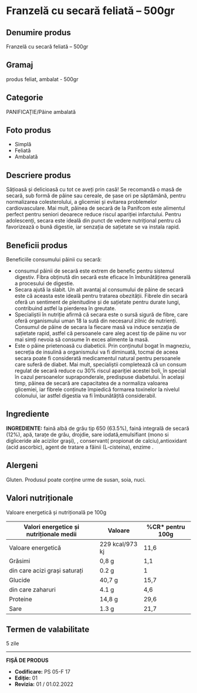 # Franzelă cu secară feliată – 500gr

## Denumire produs
Franzelă cu secară feliată – 500gr

## Gramaj
produs feliat, ambalat - 500gr

## Categorie
PANIFICAȚIE/Pâine ambalată

## Foto produs
- Simplă
- Feliată
- Ambalată

## Descriere produs
Sățioasă și delicioasă cu tot ce aveți prin casă! Se recomandă o masă de secară, sub formă de pâine sau cereale, de șase ori pe săptămână, pentru normalizarea colesterolului, a glicemiei și evitarea problemelor cardiovasculare. Mai mult, pâinea de secară de la Panifcom este alimentul perfect pentru seniori deoarece reduce riscul apariției infarctului. Pentru adolescenți, secara este ideală din punct de vedere nutrițional pentru că favorizează o bună digestie, iar senzația de sațietate se va instala rapid.

## Beneficii produs
Beneficiile consumului pâinii cu secară:
- consumul pâinii de secară este extrem de benefic pentru sistemul digestiv. Fibra obținută din secară este eficace în îmbunătățirea generală a procesului de digestie.
- Secara ajută la slabit. Un alt avantaj al consumului de pâine de secară este că aceasta este ideală pentru tratarea obezității. Fibrele din secară oferă un sentiment de plenitudine și de sațietate pentru durate lungi, contribuind astfel la pierderea în greutate.
- Specialiștii în nutriție afirmă că secara este o sursă sigură de fibre, care oferă organismului uman 18 la sută din necesarul zilnic de nutrienți. Consumul de pâine de secara la fiecare masă va induce senzația de sațietate rapid, astfel că persoanele care aleg acest tip de pâine nu vor mai simți nevoia să consume în exces alimente la masă.
- Este o pâine prietenoasă cu diabeticii. Prin conținutul bogat în magneziu, secreția de insulină a organismului va fi diminuată, tocmai de aceea secara poate fi considerată medicamentul natural pentru persoanele care suferă de diabet. Mai mult, specialiștii completează că un consum regulat de secară reduce cu 30% riscul apariției acestei boli, în special în cazul persoanelor supraponderale, predispuse diabetului. În același timp, pâinea de secară are capacitatea de a normaliza valoarea glicemiei, iar fibrele conținute împiedică formarea toxinelor la nivelul colonului, iar astfel digestia va fi îmbunătățită considerabil.

## Ingrediente
**INGREDIENTE:** faină albă de grâu tip 650 (63.5%), faină integrală de secară (12%), apă, tarațe de grâu, drojdie, sare iodată,emulsifiant (mono si digliceride ale acizilor grași), , conservant( propionat de calciu),antioxidant (acid ascorbic), agent de tratare a făinii (L-cisteina), enzime .

## Alergeni
Gluten. Produsul poate conține urme de susan, soia, nuci.

## Valori nutriționale
Valoare energetică și nutrițională pe 100g

| Valori energetice și nutriționale medii | Valoare | %CR* pentru 100g |
|-----------------------------------------|------------------|------------------|
| Valoare energetică                      | 229 kcal/973 kj  | 11,6             |
| Grăsimi                                 | 0,8 g            | 1,1              |
| din care acizi grași saturați           | 0.2 g            | 1                |
| Glucide                                 | 40,7 g           | 15,7             |
| din care zaharuri                       | 4.1 g            | 4,6              |
| Proteine                                | 14,8 g           | 29,6             |
| Sare                                    | 1.3 g            | 21,7             |

## Termen de valabilitate
5 zile

---
**FIȘĂ DE PRODUS**
- **Codificare:** PS 05-F 17
- **Ediție:** 01
- **Revizia:** 01 / 01.02.2022
